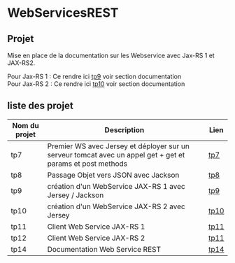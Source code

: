 # WebServicesREST

## Projet

Mise en place de la documentation sur les Webservice avec Jax-RS 1 et JAX-RS2.

Pour Jax-RS 1 : Ce rendre ici [tp9](https://github.com/asemin08/WebServicesREST/tree/tp9) voir section documentation
<br/>Pour Jax-RS 2 : Ce rendre ici [tp10](https://github.com/asemin08/WebServicesREST/tree/tp10) voir section documentation

## liste des projet

Nom du projet | Description | Lien
---|---|----
tp7 | Premier WS avec Jersey et déployer sur un serveur tomcat avec un appel get + get et params et post methods| [tp7](https://github.com/asemin08/WebServicesREST/tree/testJersey)
tp8 | Passage Objet vers JSON avec Jackson| [tp8](https://github.com/asemin08/WebServicesREST/tree/tp8)
tp9 | création d'un WebService JAX-RS 1 avec Jersey / Jackson | [tp9](https://github.com/asemin08/WebServicesREST/tree/tp9)
tp10 |création d'un WebService JAX-RS 2 avec Jersey | [tp10](https://github.com/asemin08/WebServicesREST/tree/tp10)
tp11 | Client Web Service JAX-RS 1 | [tp11](https://github.com/asemin08/WebServicesREST/tree/tp11)
tp12 | Client Web Service JAX-RS 2 | [tp11](https://github.com/asemin08/WebServicesREST/tree/tp12)
tp14 | Documentation Web Service REST | [tp14](https://github.com/asemin08/WebServicesREST/tree/tp14)
